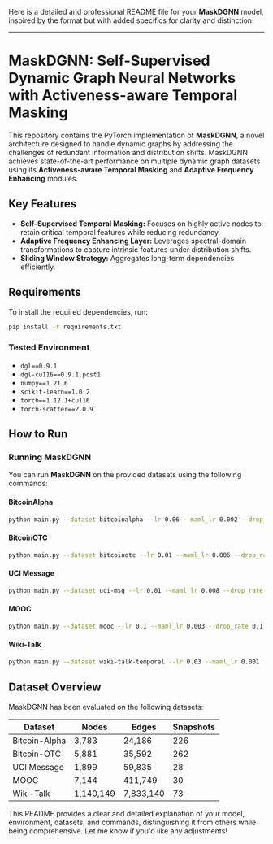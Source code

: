 Here is a detailed and professional README file for your **MaskDGNN** model, inspired by the format but with added specifics for clarity and distinction.

---

# MaskDGNN: Self-Supervised Dynamic Graph Neural Networks with Activeness-aware Temporal Masking

This repository contains the PyTorch implementation of **MaskDGNN**, a novel architecture designed to handle dynamic graphs by addressing the challenges of redundant information and distribution shifts. MaskDGNN achieves state-of-the-art performance on multiple dynamic graph datasets using its **Activeness-aware Temporal Masking** and **Adaptive Frequency Enhancing** modules.

## Key Features
- **Self-Supervised Temporal Masking:** Focuses on highly active nodes to retain critical temporal features while reducing redundancy.
- **Adaptive Frequency Enhancing Layer:** Leverages spectral-domain transformations to capture intrinsic features under distribution shifts.
- **Sliding Window Strategy:** Aggregates long-term dependencies efficiently.

## Requirements

To install the required dependencies, run:
```bash
pip install -r requirements.txt
```

### Tested Environment
- `dgl==0.9.1`
- `dgl-cu116==0.9.1.post1`
- `numpy==1.21.6`
- `scikit-learn==1.0.2`
- `torch==1.12.1+cu116`
- `torch-scatter==2.0.9`
  
## How to Run

### Running MaskDGNN
You can run **MaskDGNN** on the provided datasets using the following commands:

#### BitcoinAlpha
```bash
python main.py --dataset bitcoinalpha --lr 0.06 --maml_lr 0.002 --drop_rate 0.1 --mask 0.2 --window_num 8 --early_stop 15
```

#### BitcoinOTC
```bash
python main.py --dataset bitcoinotc --lr 0.01 --maml_lr 0.006 --drop_rate 0.2 --mask 0.2 --window_num 4 --early_stop 15
```

#### UCI Message
```bash
python main.py --dataset uci-msg --lr 0.01 --maml_lr 0.008 --drop_rate 0.16 --mask 0.1 --window_num 8 --early_stop 10
```

#### MOOC
```bash
python main.py --dataset mooc --lr 0.1 --maml_lr 0.003 --drop_rate 0.1 --mask 0.2 --window_num 8 --early_stop 35
```

#### Wiki-Talk
```bash
python main.py --dataset wiki-talk-temporal --lr 0.03 --maml_lr 0.001 --drop_rate 0.1 --window_num 4 --num_layers 1 --num_hidden 32 --out_dim 16 --mask 0.2 --early_stop 10
```

## Dataset Overview

MaskDGNN has been evaluated on the following datasets:

| Dataset        | Nodes   | Edges       | Snapshots |
|----------------|---------|-------------|-----------|
| Bitcoin-Alpha  | 3,783   | 24,186      | 226       |
| Bitcoin-OTC    | 5,881   | 35,592      | 262       |
| UCI Message    | 1,899   | 59,835      | 28        |
| MOOC           | 7,144   | 411,749     | 30        |
| Wiki-Talk      | 1,140,149 | 7,833,140 | 73        |



This README provides a clear and detailed explanation of your model, environment, datasets, and commands, distinguishing it from others while being comprehensive. Let me know if you'd like any adjustments!
